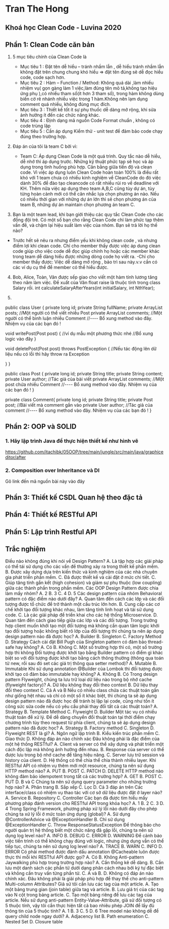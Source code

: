 # Tran The Hong
## Khoá học Clean Code - Luvina 2020


## Phần 1: Clean Code căn bản
1. 5 mục tiêu chính của Clean Code là
   - Mục tiêu 1 : Đặt tên dễ hiểu – tránh nhầm lẫn , dễ hiểu tránh nhầm lẫn
   không đặt trên chung chung khó hiểu => đặt tên đúng sẽ dễ đọc hiểu code, code sạch hơn.
   - Mục tiêu 2 : Hàm – Function / Method: Không quá dài ,làm nhiều nhiệm vụ( gọn gàng làm 1 việc,làm đúng tên mô tả,không tạo hiệu ứng phụ ),có nhiều tham số(ít hơn 3 tham số),
   trong hàm không dùng biến cờ rẽ nhánh nhiều việc trong 1 hàm.Không nên lạm dụng comment quá nhiều, không đúng mục đích.
   - Mục tiêu 3 : Thiết kế tốt ít sự phụ thuốc dễ dàng mở rộng, khi sửa ảnh hưởng ít đến các chức năng khác.
   - Mục tiêu 4 : Định dạng mã nguồn Code Format chuẩn , không có code trùng lặp 
   - Mục tiêu 5 : Cần áp dụng Kiểm thử - unit test để đảm bảo code chạy đúng theo trường hợp.

2. Đáp án của tôi là team C bởi vì:
   - Team C: Áp dụng Clean Code là một quá trình. Quy tắc nào dễ hiểu, dễ nhớ thì áp dụng trước. Những kỹ thuật phức tạp sẽ học và áp dụng trong tình huống phù hợp. Cân bằng giữa tiến độ và clean code.
   Vì việc áp dụng luôn Clean Code hoàn toàn 100% là điều rất khó với 1 team chưa có nhiều kinh nghiệm về CleanCode
   do đó việc dành 30% để đào tạo cleancode có rất nhiều rủi ro về deadline với KH. Thêm nữa việc ap dụng theo team A,B,C cũng tùy dự án,
   tùy từng hoàn cảnh mới có thể cân nhắc lựa chọn phương án nào. Nếu có nhiều thời gian với những dự án lớn  thì sẽ chọn phương án của team B, những dự án maintain chọn phương án team C.

3. Bạn là một team lead, khi bạn giới thiệu các quy tắc Clean Code cho các đồng đội trẻ. Có một số bạn cho rằng Clean Code chỉ làm phức tạp thêm vấn đề, và chậm lại hiệu suất làm việc của nhóm.
 Bạn sẽ trả lời họ thế nào?
  - Trước hết sẽ nêu ra nhưng điểm yếu khi không clean code , và nhưng điểm lợi khi clean code. Chỉ cho member thấy được việc áp dung clean code giúp cho việc code dễ đọc giúp chính họ hoặc 
  các member khác trong team dễ dàng hiểu được những dòng code họ viết ra.
  -Chỉ cho member thấy được: Việc dễ dàng mở rộng , bảo trì sau này.v.v cần có các ví dụ cụ thể để member có thể hiểu được.
  
4. Bob, Alice, Toàn, Vân được sếp giao cho viết một hàm tính lương tăng theo năm làm việc.
    Đề xuất của Vân float raise là thuộc tính trong class Salary rồi. 
     int calculateSalaryAfterYears(int initialSalary, int NthYear);

5.

public class User {
   private long id;
   private String fullName;
   private ArrayList<Post> posts;  //Một người có thể viết nhiều Post
   private ArrayList<Comment> comments; //Một người có thể bình luận nhiều Comment
   //---- Bổ xung method vào đây. Nhiệm vụ của các bạn đó !

   void writePost(Post post) { //ví dụ mẫu một phương thức nhé
      //Bổ xung logic vào đây
   }

   void deletePost(Post post) throws PostException {  //Nếu tác động lên dữ liệu nếu có lỗi thì hãy throw ra Exception

   }
}

public class Post {
   private long id;
   private String title;
   private String content;
   private User author; //Tác giả của bài viết
   private ArrayList<Comment> comments; //Một post chứa nhiều Comment
   //---- Bổ xung method vào đây. Nhiệm vụ của các bạn đó ! 
}

private class Comment{
   private long id;
   private String title;
   private Post post; //Bài viết mà comment gắn vào
   private User author; //Tác giả của comment
   //---- Bổ xung method vào đây. Nhiệm vụ của các bạn đó !
}
## Phần 2: OOP và SOLID
### 1. Hãy lập trình Java để thực hiện thiết kế như hình vẽ
https://github.com/itachibk/05OOP/tree/main/jungle/src/main/java/graphiceditor/after

### 2. Composition over Inheritance và DI
Gõ link đến mã nguồn bài này vào đây


## Phần 3: Thiết kế CSDL Quan hệ theo đặc tả

## Phần 4: Thiết kế RESTful API

## Phần 5: Lập trình Restful API

## Trắc nghiệm
Điều nào không đúng khi nói về Design Pattern?
A. Là tập hợp các giải pháp có thể tái sử dụng cho các vấn đề thường xảy ra trong thiết kế phần mềm.
B. Được xây dựng dựa trên kiến thức và kinh nghiệm của các nhà chuyên gia phát triển phần mềm.
C. Đã được thiết kế và cài đặt ở mức chi tiết.
C. Giúp tăng tính gắn kết (high cohesion) và giảm sự phụ thuộc (low coupling) giữa các thành phần trong phần mềm.
Các OOP Design Pattern được chia làm mấy nhóm?
A. 2
B. 3
C. 4
D. 5
Các design pattern của nhóm Behavioral pattern có đặc điểm nào dưới đây?
A. Quan tâm đến cách các lớp và các đối tượng được tổ chức để trở thành một cấu trúc lớn hơn.
B. Cung cấp các cơ chế khởi tạo đối tượng khác nhau, làm tăng tính linh hoạt và tái sử dụng code.
C. Là các giải pháp để triển khai cho các hệ thống Microservice.
D. Quan tâm đến cách giao tiếp giữa các lớp và các đối tượng.
Trong trường hợp client muốn khởi tạo một đối tượng mà không cần quan tâm logic khởi tạo đối tượng hoặc không biết rõ lớp của đối tượng thì chúng ta nên áp dụng design pattern nào đã được học?
A. Builder
B. Singleton
C. Factory Method
D. Strategy
Cách cài đặt Bill Pugh của Singleton pattern có đảm bảo thread-safe hay không?
A. Có
B. Không
C. Một số trường hợp thì có, một số trường hợp thì không
Đối tượng được khởi tạo bằng Builder pattern có điểm gì khác biệt so với đối tượng được khởi tạo bằng cách thông thường (thông qua toán tử new, rồi sau đó set các giá trị thông qua setter method)?
A. Mutable
B. Immutable
Khi sử dụng annotation @Builder của Lombok thì đối tượng được khởi tạo có đảm bảo immutable hay không?
A. Không
B. Có
Trong design pattern Flyweight, chúng ta lưu trữ loại dữ liệu nào trong bộ nhớ cache (flyweight factory)?
A. Dữ liệu không thay đổi theo context
B. Dữ liệu thay đổi theo context
C. Cả A và B
Nếu có nhiều class chứa các thuật toán gần như giống hệt nhau và chỉ có một số ít khác biệt, thì chúng ta sẽ áp dụng design pattern nào đã được học để tránh bị lặp lại code, cũng như tốn ít công sức sửa code nếu có yêu cầu phải thay đổi tất cả các thuật toán?
A. Strategy
B. Template Method
C. Flyweight
D. Builder
Một tác vụ có nhiều thuật toán để xử lý. Để dễ dàng chuyển đổi thuật toán tại thời điểm chạy chương trình tùy theo request từ phía client, chúng ta sẽ áp dụng design pattern nào đã được học?
   A. Strategy
   B. Factory method
   C. Singleton
   D. Flyweight
REST là gì?
   A. Ngôn ngữ lập trình
   B. Kiểu kiến trúc phần mềm
   C. Giao thức
   D. Không đáp án nào chính xác
Đâu không phải là đặc điểm của một hệ thống RESTful?
   A. Client và server có thể xây dựng và phát triển một cách độc lập mà không ảnh hưởng đến nhau.
   B. Response của server có thể được lưu trong bộ nhớ cache để tăng hiệu năng.
   C. Server lưu trữ session và history của client.
   D. Hệ thống có thể chia thể chia thành nhiều layer.
Khi RESTful API có nhiệm vụ thêm mới một resource, chúng ta nên sử dụng HTTP method nào?
   A. PUT
   B. POST
   C. PATCH
   D. DELETE
HTTP method nào không đảm bảo idempotent trong tất cả các trường hợp?
   A. GET
   B. POST
   C. PUT
   D. B và C
Chúng ta nên sử dụng query parameter cho những trường hợp nào?
   A. Phân trang
   B. Sắp xếp
   C. Lọc
   D. Cả 3 đáp án trên
Các interface/class có nhiệm vụ thao tác với cơ sở dữ liệu được đặt ở layer nào?
   A. Service
   B. Repository
   C. Controller
Các bạn đã được tìm hiểu mấy phương pháp đánh version cho RESTful API trong khóa học?
   A. 1
   B. 2
   C. 3
   D. 4
Trong Spring Framework, phương pháp xử lý lỗi nào dưới đây cho phép chúng ta xử lý lỗi ở mức toàn ứng dụng (global)?
   A. Sử dụng @ControllerAdvice và @ExceptionHandler
   B. Chỉ sử dụng @ExceptionHandler
   C. Throw ResponseStatusException
Để thông báo cho người quản trị hệ thống biết một chức năng đã gặp lỗi, chúng ta nên sử dụng log level nào?
   A. INFO
   B. DEBUG
   C. ERROR
   D. WARNING
Để cảnh báo việc tiến trình có thể không chạy đúng với logic, nhưng ứng dụng vẫn có thể tiếp tục, chúng ta nên sử dụng log level nào?
   A. TRACE
   B. WARN
   C. INFO
   D. ERROR
Có phải method được đánh dấu annotation @Cacheable luôn được thực thi mỗi khi RESTful API được gọi?
   A. Có
   B. Không
Anti-pattern Jaywalking phù hợp trong trường hợp nào?
   A. Cần thống kê dễ dàng.
   B. Cần lưu một danh sách các phần tử dưới dạng phân cách nhau bởi ký tự đặc biệt và không cần truy vấn từng phần tử.
   C. A và B.
   D. Không có đáp án nào chính xác.
Đâu không phải là giải pháp phù hợp để thay thế cho anti-pattern Multi-column Attributes? Giả sử tôi cần lưu các tag của một article.
   A. Tạo một bảng trung gian (join table) giữa tag và article.
   B. Lưu giá trị của các tag vào N cột trong bảng article.
   C. Tạo một bảng riêng để lưu các tag của article.
Nếu sử dụng anti-pattern Entity-Value-Attribute, giả sử đối tượng có 5 thuộc tính, vậy tôi cần thực hiện tất cả bao nhiêu phép JOIN để lấy đủ thông tin của 5 thuộc tính?
   A. 1
   B. 3
   C. 5
   D. 6
Tree model nào không dễ để query child node ngay dưới?
   A. Adjacency list
   B. Path enumeration
   C. Nested Set
   D. Closure table